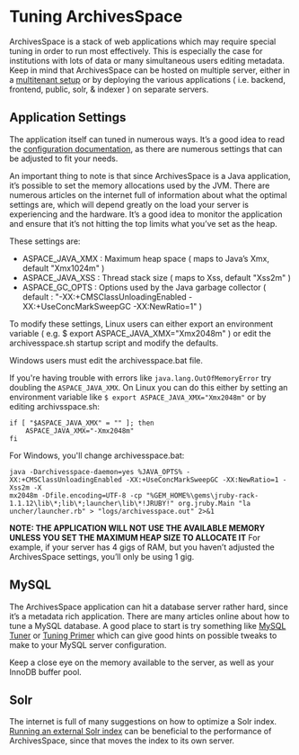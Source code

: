 # Tuning ArchivesSpace

ArchivesSpace is a stack of web applications which may require special tuning in order to run most effectively. This is especially the case for institutions with lots of data or many simultaneous users editing metadata.
Keep in mind that ArchivesSpace can be hosted on multiple server, either in a [multitenant setup](clustering.md) or by deploying the various applications ( i.e. backend, frontend, public, solr, & indexer ) on separate servers.

## Application Settings

The application itself can tuned in numerous ways. It’s a good idea to read the [configuration documentation](../customization/configuration.md), as there are numerous settings that can be adjusted to fit your needs.

An important thing to note is that since ArchivesSpace is a Java application, it’s possible to set the memory allocations used by the JVM. There are numerous articles on the internet full of information about what the optimal settings are, which will depend greatly on the load your server is experiencing and the hardware. It’s a good idea to monitor the application and ensure that it’s not hitting the top limits what you’ve set as the heap.

These settings are:

*   ASPACE_JAVA_XMX : Maximum heap space ( maps to Java’s Xmx, default "Xmx1024m" )
*   ASPACE_JAVA_XSS : Thread stack size ( maps to Xss, default "Xss2m" )
*   ASPACE_GC_OPTS : Options used by the Java garbage collector ( default : "-XX:+CMSClassUnloadingEnabled -XX:+UseConcMarkSweepGC -XX:NewRatio=1" )

To modify these settings, Linux users can either export an environment variable ( e.g. $ export ASPACE_JAVA_XMX="Xmx2048m" ) or edit the archivesspace.sh startup script and modify the defaults.

Windows users must edit the archivesspace.bat file.


If you're having trouble with errors like `java.lang.OutOfMemoryError` try doubling the `ASPACE_JAVA_XMX`. On Linux you can do this either by setting an environment variable like `$ export ASPACE_JAVA_XMX="Xmx2048m"` or by editing archivsspace.sh:

```
if [ "$ASPACE_JAVA_XMX" = "" ]; then
    ASPACE_JAVA_XMX="-Xmx2048m"
fi
```
For Windows, you'll change archivesspace.bat:

```
java -Darchivesspace-daemon=yes %JAVA_OPTS% -XX:+CMSClassUnloadingEnabled -XX:+UseConcMarkSweepGC -XX:NewRatio=1 -Xss2m -X
mx2048m -Dfile.encoding=UTF-8 -cp "%GEM_HOME%\gems\jruby-rack-1.1.12\lib\*;lib\*;launcher\lib\*!JRUBY!" org.jruby.Main "la
uncher/launcher.rb" > "logs/archivesspace.out" 2>&1
```


**NOTE: THE APPLICATION WILL NOT USE THE AVAILABLE MEMORY UNLESS YOU SET THE MAXIMUM HEAP SIZE TO ALLOCATE IT** For example, if your server has 4 gigs of RAM, but you haven’t adjusted the ArchivesSpace settings, you’ll only be using 1 gig.

## MySQL

The ArchivesSpace application can hit a database server rather hard, since it’s a metadata rich application. There are many articles online about how to tune a MySQL database. A good place to start is try something like [MySQL Tuner](http://mysqltuner.com/) or [Tuning Primer](https://rtcamp.com/tutorials/mysql/tuningprimer/) which can give good hints on possible tweaks to make to your MySQL server configuration.

Keep a close eye on the memory available to the server, as well as your InnoDB buffer pool.

## Solr

The internet is full of many suggestions on how to optimize a Solr index. [Running an external Solr index](solr.md) can be beneficial to the performance of ArchivesSpace, since that moves the index to its own server.
